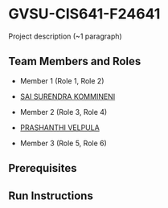 # GVSU-CIS641-F24641

Project description (~1 paragraph)

## Team Members and Roles

* Member 1 (Role 1, Role 2)
- [SAI SURENDRA KOMMINENI](https://github.com/saisurendrakommineni/CIS641-HW2-KOMMINENI)
* Member 2 (Role 3, Role 4)
- [PRASHANTHI VELPULA](https://github.com/PrashanthiVelpula/CIS641-HW2-Velpula.git)
* Member 3 (Role 5, Role 6)

## Prerequisites

## Run Instructions

